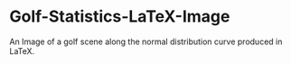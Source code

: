 # Golf-Statistics-LaTeX-Image
An Image of a golf scene along the normal distribution curve produced in LaTeX.
